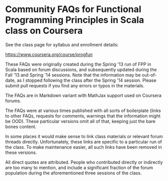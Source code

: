 Community FAQs for Functional Programming Principles in Scala class on Coursera
=====================

See the class page for syllabus and enrollment details:

https://www.coursera.org/course/progfun

These FAQs were originally created during the Spring '13 run of FPP in Scala based on forum discussions, and subsequently updated during the Fall '13 and Spring '14 sessions. Note that the information may be out-of-date, as I stopped following the class after the Spring '14 session. Please submit pull requests if you find any errors or typos in the materials.

The FAQs are in Markdown variant with MathJax support used on Coursera forums.

The FAQs were at various times published with all sorts of boilerplate (links to other FAQs, requests for comments, warnings that the information might be OOD). These particular versions omit all of that, keeping just the bare bones content.

In some places it would make sense to link class materials or relevant forum threads directly. Unfortunately, these links are specific to a particular run of the class. To make maintenance easier, all such links have been removed in these versions.

All direct quotes are attributed. People who contributed directly or indirectly are too many to mention, and include a significant fraction of the forum population during the aforementioned three sessions of the class.
